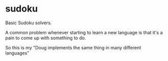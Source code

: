 # sudoku
Basic Sudoku solvers.

A common problem whenever starting to learn a new language is that it's a pain to come up with something to do.

So this is my "Doug implements the same thing in many different languages"
